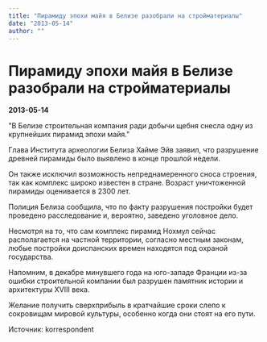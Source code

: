 ```yaml
---
title: "Пирамиду эпохи майя в Белизе разобрали на стройматериалы"
date: "2013-05-14"
author: ""
---
```


# Пирамиду эпохи майя в Белизе разобрали на стройматериалы

**2013-05-14** 

"В Белизе строительная компания ради добычи щебня снесла одну из крупнейших пирамид эпохи майя."

Глава Института археологии Белиза Хайме Эйв заявил, что разрушение древней пирамиды было выявлено в конце прошлой недели.

Он также исключил возможность непреднамеренного сноса строения, так как комплекс широко известен в стране. Возраст уничтоженной пирамиды оценивается в 2300 лет.

Полиция Белиза сообщила, что по факту разрушения постройки будет проведено расследование и, вероятно, заведено уголовное дело.

Несмотря на то, что сам комплекс пирамид Нохмул сейчас располагается на частной территории, согласно местным законам, любые постройки доиспанских времен находятся под охраной государства.

Напомним, в декабре минувшего года на юго-западе Франции из-за ошибки строительной компании был разрушен памятник истории и архитектуры XVIII века.

Желание получить сверхприбыль в кратчайшие сроки слепо к сокровищам мировой культуры, особенно когда они стоят на его пути.

Источник: korrespondent